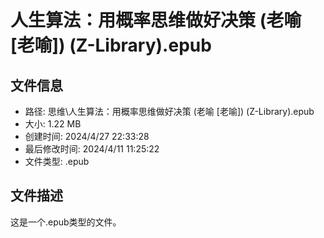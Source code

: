 ﻿# 人生算法：用概率思维做好决策 (老喻 [老喻]) (Z-Library).epub

## 文件信息
- 路径: 思维\人生算法：用概率思维做好决策 (老喻 [老喻]) (Z-Library).epub
- 大小: 1.22 MB
- 创建时间: 2024/4/27 22:33:28
- 最后修改时间: 2024/4/11 11:25:22
- 文件类型: .epub

## 文件描述
这是一个.epub类型的文件。


